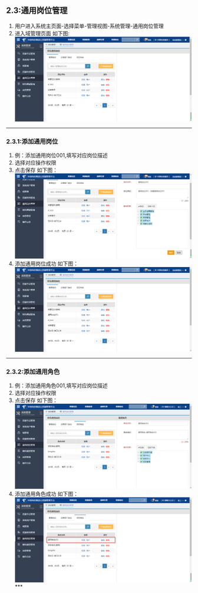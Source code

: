 ## 2.3:通用岗位管理
1. 用户进入系统主页面-选择菜单-管理视图-系统管理-通用岗位管理
2. 进入域管理页面
如下图:
![](/assets/generalpostmainpage.png)

***

### 2.3.1:添加通用岗位

1. 例：添加通用岗位001,填写对应岗位描述
2. 选择对应操作权限
3. 点击保存
如下图：
![](/assets/addgeneralpost.png)
4. 添加通用岗位成功
如下图：
![](/assets/addgenerapostsuccess.png)
***

### 2.3.2:添加通用角色
1. 例：添加通用角色001,填写对应岗位描述
2. 选择对应操作权限
3. 点击保存
如下图：
![](/assets/2.3.2.3.png)
4. 添加通用角色成功
如下图：
![](/assets/2.3.2.4.png)***

